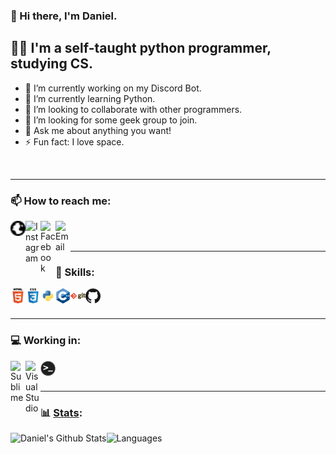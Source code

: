 ### 👋 Hi there, I'm Daniel.


## 👨‍💻 I'm a self-taught python programmer, studying CS. 


- 🔭 I’m currently working on my Discord Bot.
- 🌱 I’m currently learning Python.
- 👯 I’m looking to collaborate with other programmers.
- 🤔 I’m looking for some geek group to join.
- 💬 Ask me about anything you want!
- ⚡ Fun fact: I love space.
<br/>

---

### 📫 How to reach me:

[<img align="left" alt="website.com" width="24px" src="https://raw.githubusercontent.com/iconic/open-iconic/master/svg/globe.svg" />][website]
[<img align="left" alt="Instagram" width="24px" src="https://cdn.jsdelivr.net/npm/simple-icons@v3/icons/instagram.svg" />][instagram]
[<img align="left" alt="Facebook" width="24px" src="https://cdn.jsdelivr.net/npm/simple-icons@v3/icons/facebook.svg" />][facebook]
[<img align="left" alt="Email" width="24px" src="https://cdn.jsdelivr.net/npm/simple-icons@v3/icons/gmail.svg" />][email]

<br/>
<br/>

---

### 🧠 Skills:

<img align="left" alt="HTML5" width="24px" src="https://raw.githubusercontent.com/github/explore/80688e429a7d4ef2fca1e82350fe8e3517d3494d/topics/html/html.png" />

<img align="left" alt="CSS3" width="24px" src="https://raw.githubusercontent.com/github/explore/80688e429a7d4ef2fca1e82350fe8e3517d3494d/topics/css/css.png" />

<img align="left" alt="Python" width="24px" src="https://raw.githubusercontent.com/github/explore/80688e429a7d4ef2fca1e82350fe8e3517d3494d/topics/python/python.png" />

<img align="left" alt="C++" width="24px" src="https://raw.githubusercontent.com/github/explore/80688e429a7d4ef2fca1e82350fe8e3517d3494d/topics/cpp/cpp.png" />

<img align="left" alt="Git" width="24px" src="https://raw.githubusercontent.com/github/explore/80688e429a7d4ef2fca1e82350fe8e3517d3494d/topics/git/git.png" />

<img align="left" alt="GitHub" width="24px" src="https://raw.githubusercontent.com/github/explore/78df643247d429f6cc873026c0622819ad797942/topics/github/github.png" />

<br/>
<br/>

---

### 💻 Working in: 

<img align="left" alt="Sublime" width="24px" src="https://cdn.jsdelivr.net/npm/simple-icons@v3/icons/sublimetext.svg" />

<img align="left" alt="Visual Studio" width="24px" src="https://cdn.jsdelivr.net/npm/simple-icons@v3/icons/visualstudio.svg" />

<img align="left" alt="Terminal" width="24px" src="https://raw.githubusercontent.com/github/explore/80688e429a7d4ef2fca1e82350fe8e3517d3494d/topics/terminal/terminal.png" />

<br/>
<br/>

---

### 📊 [Stats][githubstat]: 

<img align="left" alt="Daniel's Github Stats" src="https://github-readme-stats.vercel.app/api?username=Daydream404&show_icons=true&hide_border=true&title_color=000000&text_color=000000&icon_color=000000&include_all_commits=true" />

<img align="left" alt="Languages" src="https://github-readme-stats.vercel.app/api/top-langs/?username=Daydream404&title_color=000000&text_color=000000&icon_color=000000&hide_border=true" />
 


[githubstat]: https://github.com/anuraghazra/github-readme-stats
[instagram]: https://instagram.com/slosar._.daniel
[email]: mailto:danielslosar@protonmail.com
[facebook]: https://www.facebook.com/405error
[website]: https://daydream404.github.io/website/
